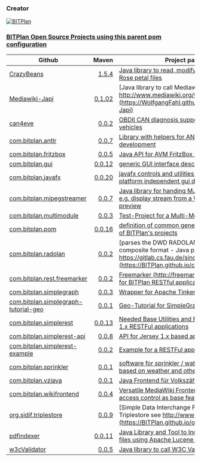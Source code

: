 ### Creator 
[![BITPlan](http://wiki.bitplan.com/images/wiki/thumb/3/38/BITPlanLogoFontLessTransparent.png/198px-BITPlanLogoFontLessTransparent.png)](http://www.bitplan.com)
### [BITPlan Open Source Projects using this parent pom configuration](http://www.bitplan.com/index.php/OpenSource)
| Github        | Maven         | Project pages  | 
| ------------- | ------------: | ---------------| 
| [CrazyBeans](https://github.com/BITPlan/CrazyBeans) | [1.5.4](https://search.maven.org/artifact/com.bitplan/org.crazybeans/1.5.4/jar)      |   [Java library to read, modify or create Rational Rose petal files](https://BITPlan.github.io/CrazyBeans) |
| [Mediawiki-Japi](https://github.com/WolfgangFahl/Mediawiki-Japi) | [0.1.02](https://search.maven.org/artifact/com.bitplan/mediawiki-japi/0.1.02/jar)      |   [Java library to call Mediawiki API described at http://www.mediawiki.org/wiki/API:Main_page](https://WolfgangFahl.github.io/Mediawiki-Japi) |
| [can4eve](https://github.com/BITPlan/can4eve) | [0.0.2](https://search.maven.org/artifact/com.bitplan.can4eve/com.bitplan.can4eve/0.0.2/jar)      |   [OBDII CAN diagnosis support for electric vehicles](https://BITPlan.github.io/can4eve) |
| [com.bitplan.antlr](https://github.com/BITPlan/com.bitplan.antlr) | [0.0.7](https://search.maven.org/artifact/com.bitplan.antlr/com.bitplan.antlr/0.0.7/jar)      |   [Library with helpers for ANTLR Language development](https://BITPlan.github.io/com.bitplan.antlr) |
| [com.bitplan.fritzbox](https://github.com/BITPlan/com.bitplan.fritzbox) | [0.0.5](https://search.maven.org/artifact/com.bitplan/com.bitplan.fritzbox/0.0.5/jar)      |   [Java API for AVM FritzBox Homeautomation](https://BITPlan.github.io/com.bitplan.fritzbox) |
| [com.bitplan.gui](https://github.com/BITPlan/com.bitplan.gui) | [0.0.12](https://search.maven.org/artifact/com.bitplan.gui/com.bitplan.gui/0.0.12/jar)      |   [generic GUI interface description](https://BITPlan.github.io/com.bitplan.gui) |
| [com.bitplan.javafx](https://github.com/BITPlan/com.bitplan.javafx) | [0.0.20](https://search.maven.org/artifact/com.bitplan.gui/com.bitplan.javafx/0.0.20/jar)      |   [javafx controls and utilities - with binding to platform independent gui declaration](https://BITPlan.github.io/com.bitplan.javafx) |
| [com.bitplan.mjpegstreamer](https://github.com/BITPlan/com.bitplan.mjpegstreamer) | [0.0.7](https://search.maven.org/artifact/com.bitplan/com.bitplan.mjpegstreamer/0.0.7/jar)      |   [Java library for handing MJPEG streams - can e.g. display stream from a Webcam as a preview](https://BITPlan.github.io/com.bitplan.mjpegstreamer) |
| [com.bitplan.multimodule](https://github.com/BITPlan/com.bitplan.multimodule) | [0.0.3](https://search.maven.org/artifact/com.bitplan.multimodule/com.bitplan.multimodule/0.0.3/jar)      |   [Test-Project for a Multi-Module release](https://BITPlan.github.io/com.bitplan.multimodule) |
| [com.bitplan.pom](https://github.com/BITPlan/com.bitplan.pom) | [0.0.16](https://search.maven.org/artifact/com.bitplan.pom/com.bitplan.pom/0.0.16/jar)      |   [definition of common generic maven aspects of BITPlan's projects](https://BITPlan.github.io/com.bitplan.pom) |
| [com.bitplan.radolan](https://github.com/BITPlan/com.bitplan.radolan) | [0.0.2](https://search.maven.org/artifact/com.bitplan.radolan/com.bitplan.radolan/0.0.2/jar)      |   [parses the DWD RADOLAN / RADVOR radar composite format - Java port of https://gitlab.cs.fau.de/since/radolan](https://BITPlan.github.io/com.bitplan.radolan) |
| [com.bitplan.rest.freemarker](https://github.com/BITPlan/com.bitplan.rest.freemarker) | [0.0.2](https://search.maven.org/artifact/com.bitplan/com.bitplan.rest.freemarker/0.0.2/jar)      |   [Freemarker (http://freemarker.org/) support for BITPlan RESTful applications](https://BITPlan.github.io/com.bitplan.rest.freemarker) |
| [com.bitplan.simplegraph](https://github.com/BITPlan/com.bitplan.simplegraph) | [0.0.3](https://search.maven.org/artifact/com.bitplan.simplegraph/com.bitplan.simplegraph/0.0.3/jar)      |   [Wrapper for Apache TinkerPop](https://BITPlan.github.io/com.bitplan.simplegraph) |
| [com.bitplan.simplegraph-tutorial-geo](https://github.com/BITPlan/com.bitplan.simplegraph-tutorial-geo) | [0.0.1](https://search.maven.org/artifact/com.bitplan.simplegraph-tutorial-geo/com.bitplan.simplegraph-tutorial-geo/0.0.1/jar)      |   [Geo-Tutorial for SimpleGraph](https://BITPlan.github.io/com.bitplan.simplegraph-tutorial-geo) |
| [com.bitplan.simplerest](https://github.com/BITPlan/com.bitplan.simplerest) | [0.0.13](https://search.maven.org/artifact/com.bitplan.rest/com.bitplan.simplerest/0.0.13/jar)      |   [Needed Base Utilities and Functions for Jersey 1.x RESTFul applications](https://BITPlan.github.io/com.bitplan.simplerest) |
| [com.bitplan.simplerest-api](https://github.com/BITPlan/com.bitplan.simplerest-api) | [0.0.8](https://search.maven.org/artifact/com.bitplan.rest/com.bitplan.simplerest-api/0.0.8/jar)      |   [API for Jersey 1.x based apps](https://BITPlan.github.io/com.bitplan.simplerest-api) |
| [com.bitplan.simplerest-example](https://github.com/BITPlan/com.bitplan.simplerest-example) | [0.0.2](https://search.maven.org/artifact/com.bitplan.rest/com.bitplan.simplerest-example/0.0.2/jar)      |   [Example for a RESTFul application](https://BITPlan.github.io/com.bitplan.simplerest-example) |
| [com.bitplan.sprinkler](https://github.com/BITPlan/com.bitplan.sprinkler) | [0.0.1](https://search.maven.org/artifact/com.bitplan.sprinkler/com.bitplan.sprinkler/0.0.1/jar)      |   [software for sprinkler / water irrigation system based on weather and other parameters](https://BITPlan.github.io/com.bitplan.sprinkler) |
| [com.bitplan.vzjava](https://github.com/WolfgangFahl/com.bitplan.vzjava) | [0.0.1](https://search.maven.org/artifact/com.bitplan.vzjava/com.bitplan.vzjava/0.0.1/jar)      |   [Java Frontend für Volkszähler](https://WolfgangFahl.github.io/com.bitplan.vzjava) |
| [com.bitplan.wikifrontend](https://github.com/BITPlan/com.bitplan.wikifrontend) | [0.0.4](https://search.maven.org/artifact/com.bitplan.wikifrontend/com.bitplan.wikifrontend/0.0.4/jar)      |   [Versatile MediaWiki Frontend - page filter and access control as base feature](https://BITPlan.github.io/com.bitplan.wikifrontend) |
| [org.sidif.triplestore](https://github.com/BITPlan/org.sidif.triplestore) | [0.0.9](https://search.maven.org/artifact/com.bitplan/org.sidif.triplestore/0.0.9/jar)      |   [Simple Data Interchange Format (SiDIF) and Triplestore see http://www.sidif.org](https://BITPlan.github.io/org.sidif.triplestore) |
| [pdfindexer](https://github.com/WolfgangFahl/pdfindexer) | [0.0.11](https://search.maven.org/artifact/com.bitplan.pdfindex/com.bitplan.pdfindex/0.0.11/jar)      |   [Java Library and Tool to Index and search PDF files using Apache Lucene and PDF Box](https://WolfgangFahl.github.io/pdfindexer) |
| [w3cValidator](https://github.com/WolfgangFahl/w3cValidator) | [0.0.5](https://search.maven.org/artifact/com.bitplan/w3cValidator/0.0.5/jar)      |   [Java library to call W3C Validator check](https://WolfgangFahl.github.io/w3cValidator) |
